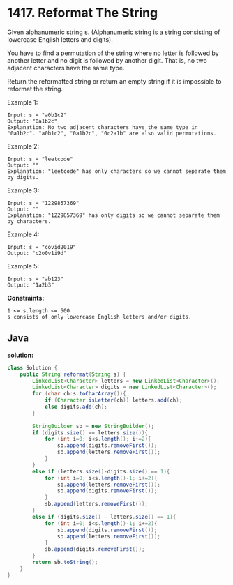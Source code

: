 # 1417. Reformat The String

Given alphanumeric string s. (Alphanumeric string is a string consisting of lowercase English letters and digits).

You have to find a permutation of the string where no letter is followed by another letter and no digit is followed by another digit. That is, no two adjacent characters have the same type.

Return the reformatted string or return an empty string if it is impossible to reformat the string.

Example 1:
```
Input: s = "a0b1c2"
Output: "0a1b2c"
Explanation: No two adjacent characters have the same type in "0a1b2c". "a0b1c2", "0a1b2c", "0c2a1b" are also valid permutations.
```
Example 2:
```
Input: s = "leetcode"
Output: ""
Explanation: "leetcode" has only characters so we cannot separate them by digits.
```
Example 3:
```
Input: s = "1229857369"
Output: ""
Explanation: "1229857369" has only digits so we cannot separate them by characters.
```
Example 4:
```
Input: s = "covid2019"
Output: "c2o0v1i9d"
```
Example 5:
```
Input: s = "ab123"
Output: "1a2b3"
```

**Constraints:**
```
1 <= s.length <= 500
s consists of only lowercase English letters and/or digits.
```

## Java

**solution:**
```java
class Solution {
    public String reformat(String s) {
        LinkedList<Character> letters = new LinkedList<Character>();
        LinkedList<Character> digits = new LinkedList<Character>();
        for (char ch:s.toCharArray()){
            if (Character.isLetter(ch)) letters.add(ch);
            else digits.add(ch);
        }
        
        StringBuilder sb = new StringBuilder();
        if (digits.size() == letters.size()){
            for (int i=0; i<s.length(); i+=2){
                sb.append(digits.removeFirst());
                sb.append(letters.removeFirst());
            }
        }
        else if (letters.size()-digits.size() == 1){
            for (int i=0; i<s.length()-1; i+=2){
                sb.append(letters.removeFirst());
                sb.append(digits.removeFirst());
            }
            sb.append(letters.removeFirst());
        }
        else if (digits.size() - letters.size() == 1){
            for (int i=0; i<s.length()-1; i+=2){
                sb.append(digits.removeFirst());
                sb.append(letters.removeFirst());
            }
            sb.append(digits.removeFirst());
        }
        return sb.toString();
    }
}
```
